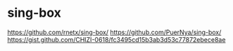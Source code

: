 # sing-box
https://github.com/rnetx/sing-box/
https://github.com/PuerNya/sing-box/
https://gist.github.com/CHIZI-0618/fc3495cd15b3ab3d53c77872ebece8ae
